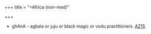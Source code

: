 +++
title = "+Africa (non-med)"

+++
- ghAnA - agbala or juju or black magic or vodu practitioners. [AZ15](http://www.thefader.com/2015/09/02/azizaa-wanlov-interview).
